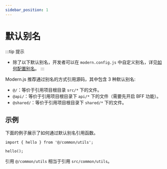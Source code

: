 ```yaml
---
sidebar_position: 1
---
```


# 默认别名

:::tip 提示
- 除了以下默认别名，开发者可以在 `modern.config.js` 中自定义别名，详见[如何配置别名](/docs/apis/app/config/source/alias)。
:::


Modern.js 推荐通过别名的方式引用源码，其中包含 3 种默认别名:
- `@/`：等价于引用项目根目录 `src/*` 下的文件。
- `@api/`：等价于引用项目根目录下 `api/*` 下的文件（需要先开启 BFF 功能）。
- `@shared/`：等价于引用项目根目录下 `shared/*` 下的文件。


## 示例
下面的例子展示了如何通过默认别名引用函数。
```tsx
import { hello } from '@/common/utils';

hello();

```
引用 `@/common/utils` 相当于引用 `src/common/utils`。
